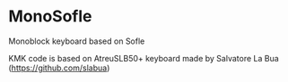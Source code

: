 # MonoSofle
Monoblock keyboard based on Sofle

KMK code is based on AtreuSLB50+ keyboard made by Salvatore La Bua (https://github.com/slabua)
